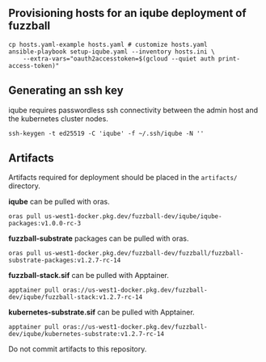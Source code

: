 ## Provisioning hosts for an iqube deployment of fuzzball

	cp hosts.yaml-example hosts.yaml # customize hosts.yaml
	ansible-playbook setup-iqube.yaml --inventory hosts.ini \
		--extra-vars="oauth2accesstoken=$(gcloud --quiet auth print-access-token)"


## Generating an ssh key

iqube requires passwordless ssh connectivity between the admin host
and the kubernetes cluster nodes.

	ssh-keygen -t ed25519 -C 'iqube' -f ~/.ssh/iqube -N ''


## Artifacts

Artifacts required for deployment should be placed in the `artifacts/`
directory.

**iqube** can be pulled with oras.

	oras pull us-west1-docker.pkg.dev/fuzzball-dev/iqube/iqube-packages:v1.0.0-rc-3

**fuzzball-substrate** packages can be pulled with oras.

	oras pull us-west1-docker.pkg.dev/fuzzball-dev/fuzzball/fuzzball-substrate-packages:v1.2.7-rc-14

**fuzzball-stack.sif** can be pulled with Apptainer.

	apptainer pull oras://us-west1-docker.pkg.dev/fuzzball-dev/iqube/fuzzball-stack:v1.2.7-rc-14

**kubernetes-substrate.sif** can be pulled with Apptainer.

	apptainer pull oras://us-west1-docker.pkg.dev/fuzzball-dev/iqube/kubernetes-substrate:v1.2.7-rc-14

Do not commit artifacts to this repository.
